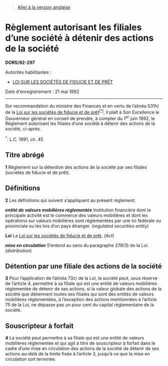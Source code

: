 > [Aller à la version anglaise](/en/Regulations/Statutory%20Orders%20and%20Regulations/92/297.md)

# Règlement autorisant les filiales d’une société à détenir des actions de la société

**DORS/92-297**

Autorités habilitantes : 
- [LOI SUR LES SOCIÉTÉS DE FIDUCIE ET DE PRÊT](/fr/Lois/Lois%20du%20Canada/1991/ch.%2045.md)

Date d'enregistrement : 21 mai 1992

----------

Sur recommandation du ministre des Finances et en vertu de l’alinéa 531h) de la [Loi sur les sociétés de fiducie et de prêt](/fr/Lois/Lois%20du%20Canada/1991/ch.%2045.md)<sup><a href='#nbp_1f'>[*]</a></sup>, il plaît à Son Excellence le Gouverneur général en conseil de prendre, à compter du 1<sup>er</sup> juin 1992, le Règlement autorisant les filiales d’une société à détenir des actions de la société, ci-après.

<a name='nbp_1f'><sup>*</sup></a>: L.C. 1991, ch. 45<br />




## Titre abrégé


**1** Règlement sur la détention des actions de la société par ses filiales (sociétés de fiducie et de prêt).




## Définitions


**2** Les définitions qui suivent s’appliquent au présent règlement.

***entité de valeurs mobilières réglementée*** Institution financière dont la principale activité est le commerce des valeurs mobilières et dont les opérations sur valeurs mobilières sont réglementées par une loi fédérale ou provinciale ou les lois d’un pays étranger. (*regulated securities entity*)

***Loi*** La [Loi sur les sociétés de fiducie et de prêt](/fr/Lois/Lois%20du%20Canada/1991/ch.%2045.md). (*Act*)

***mise en circulation*** S’entend au sens du paragraphe 278(3) de la Loi. (*distribution*)




## Détention par une filiale des actions de la société


**3** Pour l’application de l’alinéa 73c) de la Loi, la société peut, sous réserve de l’article 4, permettre à sa filiale qui est une entité de valeurs mobilières réglementée de détenir de ses actions, si la valeur globale des actions de la société que détiennent toutes ses filiales qui sont des entités de valeurs mobilières réglementées, à l’exception des actions mentionnées à l’article 75 de la Loi, ne dépasse pas un pour cent du capital réglementaire de la société.




## Souscripteur à forfait


**4** La société peut permettre à sa filiale qui est une entité de valeurs mobilières réglementée et qui agit à titre de souscripteur à forfait dans le cadre d’une mise en circulation des actions de la société de détenir de ses actions au-delà de la limite fixée à l’article 3, jusqu’à ce que la mise en circulation soit terminée.


